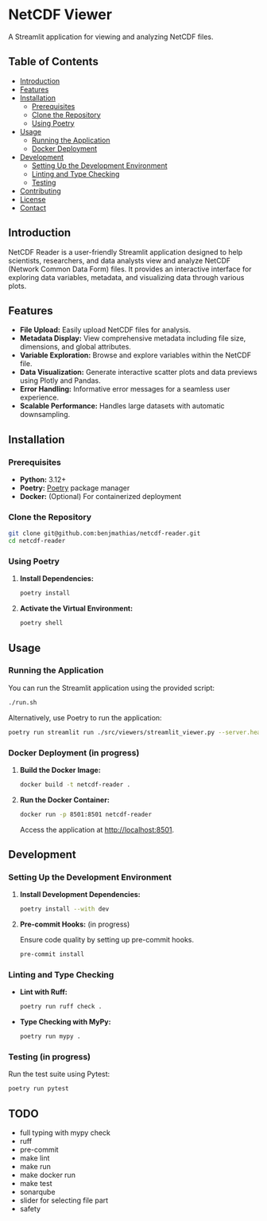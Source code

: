 # NetCDF Viewer

A Streamlit application for viewing and analyzing NetCDF files.

## Table of Contents

- [Introduction](#introduction)
- [Features](#features)
- [Installation](#installation)
  - [Prerequisites](#prerequisites)
  - [Clone the Repository](#clone-the-repository)
  - [Using Poetry](#using-poetry)
- [Usage](#usage)
  - [Running the Application](#running-the-application)
  - [Docker Deployment](#docker-deployment)
- [Development](#development)
  - [Setting Up the Development Environment](#setting-up-the-development-environment)
  - [Linting and Type Checking](#linting-and-type-checking)
  - [Testing](#testing)
- [Contributing](#contributing)
- [License](#license)
- [Contact](#contact)

## Introduction

NetCDF Reader is a user-friendly Streamlit application designed to help scientists, researchers, and data analysts view and analyze NetCDF (Network Common Data Form) files. It provides an interactive interface for exploring data variables, metadata, and visualizing data through various plots.

## Features

- **File Upload:** Easily upload NetCDF files for analysis.
- **Metadata Display:** View comprehensive metadata including file size, dimensions, and global attributes.
- **Variable Exploration:** Browse and explore variables within the NetCDF file.
- **Data Visualization:** Generate interactive scatter plots and data previews using Plotly and Pandas.
- **Error Handling:** Informative error messages for a seamless user experience.
- **Scalable Performance:** Handles large datasets with automatic downsampling.

## Installation

### Prerequisites

- **Python:** 3.12+
- **Poetry:** [Poetry](https://python-poetry.org/) package manager
- **Docker:** (Optional) For containerized deployment

### Clone the Repository

```bash
git clone git@github.com:benjmathias/netcdf-reader.git
cd netcdf-reader
```

### Using Poetry

1. **Install Dependencies:**

   ```bash
   poetry install
   ```

2. **Activate the Virtual Environment:**

   ```bash
   poetry shell
   ```

## Usage

### Running the Application

You can run the Streamlit application using the provided script:

```bash
./run.sh
```

Alternatively, use Poetry to run the application:

```bash
poetry run streamlit run ./src/viewers/streamlit_viewer.py --server.headless true
```

### Docker Deployment (in progress)

1. **Build the Docker Image:**

   ```bash
   docker build -t netcdf-reader .
   ```

2. **Run the Docker Container:**

   ```bash
   docker run -p 8501:8501 netcdf-reader
   ```

   Access the application at [http://localhost:8501](http://localhost:8501).

## Development

### Setting Up the Development Environment

1. **Install Development Dependencies:**

   ```bash
   poetry install --with dev
   ```

2. **Pre-commit Hooks:** (in progress)

   Ensure code quality by setting up pre-commit hooks.

   ```bash
   pre-commit install
   ```

### Linting and Type Checking

- **Lint with Ruff:**

  ```bash
  poetry run ruff check .
  ```

- **Type Checking with MyPy:**

  ```bash
  poetry run mypy .
  ```

### Testing (in progress)

Run the test suite using Pytest:

```bash
poetry run pytest
```

## TODO
- full typing with mypy check
- ruff
- pre-commit
- make lint
- make run
- make docker run
- make test
- sonarqube
- slider for selecting file part
- safety
